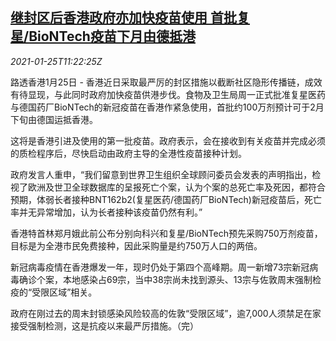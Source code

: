 <!--1611573794000-->
[继封区后香港政府亦加快疫苗使用 首批复星/BioNTech疫苗下月由德抵港](https://cn.reuters.com/article/hk-covid-vaccine-fosun-0125-idCNKBS29U15C)
------

<div><i>2021-01-25T11:22:25Z</i></div><p>路透香港1月25日 - 香港近日采取最严厉的封区措施以截断社区隐形传播链，成效有待显现，与此同时政府加快疫苗供港步伐。食物及卫生局周一正式批准复星医药与德国药厂BioNTech的新冠疫苗在香港作紧急使用，首批约100万剂预计可于2月下旬由德国运抵香港。</p><p>这将是香港引进及使用的第一批疫苗。政府表示，会在接收到有关疫苗并完成必须的质检程序后，尽快启动由政府主导的全港性疫苗接种计划。</p><p>政府发言人重申，“我们留意到世界卫生组织全球顾问委员会发表的声明指出，检视了欧洲及世卫全球数据库的呈报死亡个案，认为个案的总死亡率及死因，都符合预期，体弱长者接种BNT162b2(复星医药/德国药厂BioNTech)新冠疫苗后，死亡率并无异常增加，认为长者接种该疫苗仍然有利。”</p><p>香港特首林郑月娥此前公布分别向科兴和复星/BioNTech预先采购750万剂疫苗，目标是为全港市民免费接种，因此采购量是约750万人口的两倍。</p><p>新冠病毒疫情在香港爆发一年，现时仍处于第四个高峰期。周一新增73宗新冠病毒确诊个案，本地感染占69宗，当中38宗尚未找到源头、13宗与佐敦周末强制检疫的“受限区域”相关。</p><p>政府在刚过去的周末封锁感染风险较高的佐敦“受限区域”，逾7,000人须禁足在家接受强制检测，这是抗疫以来最严厉措施。（完）</p>
